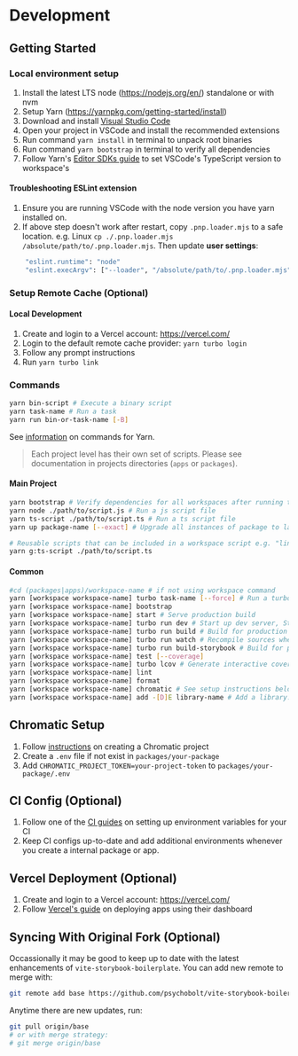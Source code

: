 # Development

## Getting Started

### Local environment setup

1. Install the latest LTS node (https://nodejs.org/en/) standalone or with nvm
2. Setup Yarn (https://yarnpkg.com/getting-started/install)
3. Download and install [Visual Studio Code](https://code.visualstudio.com/)
4. Open your project in VSCode and install the recommended extensions
5. Run command `yarn install` in terminal to unpack root binaries
6. Run command `yarn bootstrap` in terminal to verify all dependencies
7. Follow Yarn's [Editor SDKs guide](https://yarnpkg.com/getting-started/editor-sdks#vscode) to set VSCode's TypeScript version to workspace's

#### Troubleshooting ESLint extension

1. Ensure you are running VSCode with the node version you have yarn installed on.
2. If above step doesn't work after restart, copy `.pnp.loader.mjs` to a safe location. e.g. Linux `cp ./.pnp.loader.mjs /absolute/path/to/.pnp.loader.mjs`. Then update **user settings**:

```sh
    "eslint.runtime": "node"
    "eslint.execArgv": ["--loader", "/absolute/path/to/.pnp.loader.mjs"]
```

### Setup Remote Cache (Optional)

#### Local Development

1. Create and login to a Vercel account: https://vercel.com/
2. Login to the default remote cache provider: `yarn turbo login`
3. Follow any prompt instructions
4. Run `yarn turbo link`

### Commands

```sh
yarn bin-script # Execute a binary script
yarn task-name # Run a task
yarn run bin-or-task-name [-B]
```

See [information](https://yarnpkg.com/cli) on commands for Yarn.

> Each project level has their own set of scripts. Please see documentation in projects directories (`apps` or `packages`).

#### Main Project

```sh
yarn bootstrap # Verify dependencies for all workspaces after running the initial `yarn install`
yarn node ./path/to/script.js # Run a js script file
yarn ts-script ./path/to/script.ts # Run a ts script file
yarn up package-name [--exact] # Upgrade all instances of package to latest release

# Reusable scripts that can be included in a workspace script e.g. "lint": "yarn g:ts-script ./path/to/script.ts",
yarn g:ts-script ./path/to/script.ts
```

#### Common

```sh
#cd (packages|apps)/workspace-name # if not using workspace command
yarn [workspace workspace-name] turbo task-name [--force] # Run a turbo enabled task
yarn [workspace workspace-name] bootstrap
yarn [workspace workspace-name] start # Serve production build
yarn [workspace workspace-name] turbo run dev # Start up dev server, Storybook, watch, etc...
yann [workspace workspace-name] turbo run build # Build for production
yarn [workspace workspace-name] turbo run watch # Recompile sources when a file changes (package workspaces)
yarn [workspace workspace-name] turbo run build-storybook # Build for production
yarn [workspace workspace-name] test [--coverage]
yarn [workspace workspace-name] turbo lcov # Generate interactive coverage report (after running test coverage command above)
yarn [workspace workspace-name] lint
yarn [workspace workspace-name] format
yarn [workspace workspace-name] chromatic # See setup instructions below
yarn [workspace workspace-name] add -[D]E library-name # Add a library. Library can be a private package
```

## Chromatic Setup

1. Follow [instructions](https://www.chromatic.com/docs/setup) on creating a Chromatic project
2. Create a `.env` file if not exist in `packages/your-package`
3. Add `CHROMATIC_PROJECT_TOKEN=your-project-token` to `packages/your-package/.env`

## CI Config (Optional)

1. Follow one of the [CI guides](https://turbo.build/repo/docs/ci) on setting up environment variables for your CI
2. Keep CI configs up-to-date and add additional environments whenever you create a internal package or app.

## Vercel Deployment (Optional)

1. Create and login to a Vercel account: https://vercel.com/
2. Follow [Vercel's guide](https://vercel.com/docs/concepts/monorepos#using-monorepos-with-vercel-dashboard) on deploying apps using their dashboard

## Syncing With Original Fork (Optional)

Occassionally it may be good to keep up to date with the latest enhancements of `vite-storybook-boilerplate`. You can add new remote to merge with:

```sh
git remote add base https://github.com/psychobolt/vite-storybook-boilerplate.git
```

Anytime there are new updates, run:

```sh
git pull origin/base
# or with merge strategy:
# git merge origin/base
```
